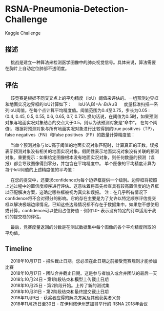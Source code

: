# RSNA-Pneumonia-Detection-Challenge
Kaggle Challenge

## 描述
&#8195; 挑战是建立一种算法来检测医学图像中的肺炎视觉信号。具体来说，算法需要在胸片上自动定位肺部不透明度。

## 评估
&#8195; 该竞赛是根据不同交叉点上的平均精度（IoU）阈值来评估的。一组预测边界框和地面实况边界框的IoU计算如下：
&#8195; IoU(A,B)=A∩B/A∪B
&#8195; 度量标准扫描一系列IoU阈值，在每个点计算平均精度值。阈值范围为0.4至0.75，步长为0.05 : (0.4, 0.45, 0.5, 0.55, 0.6, 0.65, 0.7, 0.75). 换句话说，在阈值为0.5时，如果预测对象与地面实况对象结合的交点大于0.5，则认为该预测对象是“命中”。
在每个阈值t，根据将预测对象与所有地面实况对象进行比较得到的true positives（TP），false negatives（FN）和false positives（FP）的数量计算精度值：

&#8195; 当单个预测对象与IoU高于阈值的地面实况对象匹配时，计算真正的正数。误报表示预测对象没有相关的地面实况对象。假阴性表示地面实况对象没有关联的预测对象。重要提示：如果给定图像根本没有地面实况对象，则任何数量的预测（误报）都会导致图像得到零分，并包含在平均精度中。
单个图像的平均精度计算为每个IoU阈值的上述精度值的平均值：

&#8195; 在您的提交中，还要求confidence为每个边界框提供一个级别。边界框将按照上述过程中的置信度顺序进行评估。这意味着将首先检查具有较高置信度的边界框以匹配解决方案，这确定哪些框被视为真实和误报。
注：在几乎所有情况下confidence将不会对得分的影响。它的存在主要是为了允许以特定顺序评估提交框以解决极端边缘情况。已知这些边缘情况都不存在于数据集中。如果您不想使用或计算，confidence可以使用占位符值 - 例如1.0- 表示没有特定的订单适用于我们的提交框的评估。

&#8195; 最后，竞赛度量返回的分数是在测试数据集中每个图像的各个平均精度所取的平均值。

## Timeline
&#8195; 2018年10月17日 - 报名截止日期。您必须在此日期之前接受竞赛规则才能参加比赛    
&#8195; 2018年10月17日 - 团队合并截止日期。这是参与者加入或合并团队的最后一天    
&#8195; 2018年10月24日 - 第1阶段结束和模型上传截止日期    
&#8195; 2018年10月25日 - 第2阶段开始。上传了新的测试集    
&#8195; 2018年10月31日 - 第2阶段结束和最终提交截止日期    
&#8195; 2018年11月9日 - 获奖者应得的解决方案及其他获奖者义务    
&#8195; 2018年11月25日至30日 - 在伊利诺伊州芝加哥举行的 RSNA 2018年会议    
